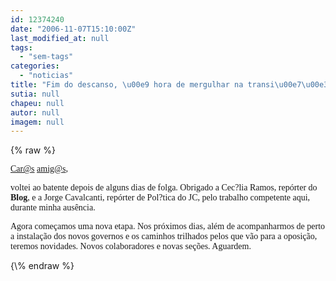 ```yaml
---
id: 12374240
date: "2006-11-07T15:10:00Z"
last_modified_at: null
tags:
  - "sem-tags"
categories:
  - "noticias"
title: "Fim do descanso, \u00e9 hora de mergulhar na transi\u00e7\u00e3o"
sutia: null
chapeu: null
autor: null
imagem: null
---
```

{\% raw %}
<p><P><A href=\"mailto:Car@s\"><FONT face=Verdana>Car@s</FONT></A><FONT face=Verdana> </FONT><A href=\"mailto:amig@s\"><FONT face=Verdana>amig@s</FONT></A><FONT face=Verdana>,</FONT></P></p>
<p><P><FONT face=Verdana>voltei ao batente depois de alguns dias de folga. Obrigado a Cec?lia Ramos, repórter do <STRONG>Blog</STRONG>, e a Jorge Cavalcanti, repórter de Pol?tica do JC, pelo trabalho competente aqui, durante minha ausência.</FONT></P></p>
<p><P><FONT face=Verdana>Agora começamos uma nova etapa. Nos próximos dias, além de acompanharmos de perto a instalação dos novos governos e os caminhos trilhados pelos que vão para a oposição, teremos novidades. Novos&nbsp;colaboradores e novas seções. Aguardem.</FONT></P> </p>
{\% endraw %}